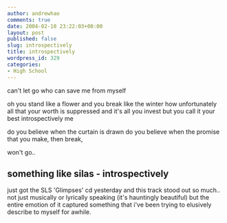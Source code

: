 ```yaml
---
author: andrewhao
comments: true
date: 2004-02-10 23:22:03+00:00
layout: post
published: false
slug: introspectively
title: introspectively
wordpress_id: 329
categories:
- High School
---
```


can't let go
who can save me from myself

oh you stand like a flower
and you break like the winter
how unfortunately all that your worth is suppressed
and it's all you invest but you call it your best
introspectively me

do you believe when the curtain is drawn
do you believe when the promise that you make,
then break,

won't go..

something like silas - introspectively
-------------------------------------------

just got the SLS 'Glimpses' cd yesterday and this track stood out so much.. not just musically or lyrically speaking (it's hauntingly beautiful) but the entire emotion of it captured something that i've been trying to elusively describe to myself for awhile.
